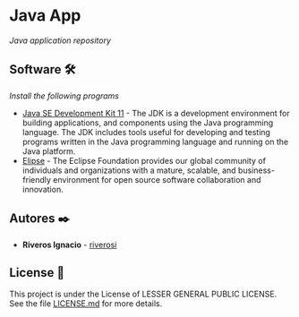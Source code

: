 # Java App

_Java application repository_

## Software 🛠️

_Install the following programs_

* [Java SE Development Kit 11](https://www.oracle.com/java/technologies/javase-jdk11-downloads.html) - The JDK is a development environment for building applications, and components using the Java programming language.
The JDK includes tools useful for developing and testing programs written in the Java programming language and running on the Java platform.
* [Elipse](http://www.eclipse.org/downloads/) - The Eclipse Foundation provides our global community of individuals and organizations with a mature, scalable, and business-friendly environment for open source software collaboration and innovation.

## Autores ✒️

* **Riveros Ignacio** - [riverosi](https://github.com/riverosi)

## License 📄

This project is under the License of LESSER GENERAL PUBLIC LICENSE. See the file [LICENSE.md](LICENSE.md) for more details.
